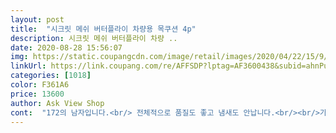 ```yaml
---
layout: post 
title:  "시크릿 메쉬 버터플라이 차량용 목쿠션 4p" 
description: 시크릿 메쉬 버터플라이 차량 ..
date: 2020-08-28 15:56:07 
img: https://static.coupangcdn.com/image/retail/images/2020/04/22/15/9/dba3d39c-7973-40aa-a17c-af34f9d072a2.jpg 
linkUrl: https://link.coupang.com/re/AFFSDP?lptag=AF3600438&subid=ahnPublicAsk&pageKey=1495089459&itemId=2567598018&vendorItemId=70560010894&traceid=V0-113-7d23e4e6f93b23f1 
categories: [1018] 
color: F361A6 
price: 13600 
author: Ask View Shop 
cont:  "172의 남자입니다.<br/> 전체적으로 품질도 좋고 냄새도 안납니다.<br/><br/>가성비 좋아요<br/>개인적으로 뒷자석에 장착하고 앉았을때는 편했는데<br/>게이밍의자 헤드쿠션이 가죽이라<br/>그거야 뭐 어느 제품이나 마찬가지니까.<br/>.<br/><br/>딱 맞고 편하네요<br/>망템이다 싶으면 고양이 줄 생각으로<br/>상당히 괜찮아요!<br/>생각보다 가운데 볼륨감이 있어요.<br/><br/>생각보다 너무 빵빵해서<br/>세탁이 안돼서 이걸로 구입했어요<br/>솜빼고 다시 바느질해서 사용중이에요<br/>운전석에서는 제가 약간 불편함을 느꼈습니다.<br/><br/>원단 질감도 거칠지 않아요.<br/><br/>이거 생각보다 너무 괜찮네요?<br/>적당히 말랑하니 쿠션감도 괜찮고<br/>차량의 헤드레스트 모양에 따라 조금은 사용감이 달라질 수는 있겠지만<br/>친구랑 반띵해서 샀는데 웬걸??<br/>한 철만 잘 써도 무조건 이득이죠!<br/>" 
---
```

